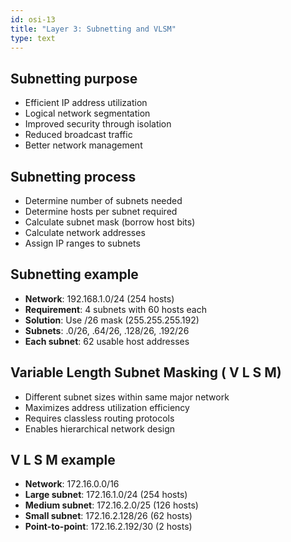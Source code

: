 ```yaml
---
id: osi-13
title: "Layer 3: Subnetting and VLSM"
type: text
---
```


## Subnetting purpose

- Efficient IP address utilization
- Logical network segmentation
- Improved security through isolation
- Reduced broadcast traffic
- Better network management

## Subnetting process

- Determine number of subnets needed
- Determine hosts per subnet required
- Calculate subnet mask (borrow host bits)
- Calculate network addresses
- Assign IP ranges to subnets

## Subnetting example

- **Network**: 192.168.1.0/24 (254 hosts)
- **Requirement**: 4 subnets with 60 hosts each
- **Solution**: Use /26 mask (255.255.255.192)
- **Subnets**: .0/26, .64/26, .128/26, .192/26
- **Each subnet**: 62 usable host addresses

## Variable  Length  Subnet  Masking ( V L S M)

- Different subnet sizes within same major network
- Maximizes address utilization efficiency
- Requires classless routing protocols
- Enables hierarchical network design

## V L S M example

- **Network**: 172.16.0.0/16
- **Large subnet**: 172.16.1.0/24 (254 hosts)
- **Medium subnet**: 172.16.2.0/25 (126 hosts)
- **Small subnet**: 172.16.2.128/26 (62 hosts)
- **Point-to-point**: 172.16.2.192/30 (2 hosts)